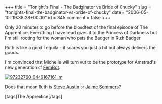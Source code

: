 +++
title = "Tonight's Final - The Badginator vs  Bride of Chucky"
slug = "tonights-final-the-badginator-vs-bride-of-chucky"
date = "2006-05-10T19:38:28+00:00"
id = 345
comment = false
+++

Only 20 minutes to go before the bloodfest of the final episode of The Apprentice. Everything I have read gives it to the Princess of Darkness but I'm still rooting for the woman who puts the Badger in Ruth Badger.

Ruth is like a good Tequila - it scares you just a bit but always delivers the goods.

I'm convinced that Michelle will turn out to be the prototype for Amstrad's new generation of [FemBot](http://en.wikipedia.org/wiki/Fembot). 

[![97232760_0446167161_m](http://static.flickr.com/56/144165925_2baccc09e3_o.jpg)](http://www.flickr.com/photos/bandon1/144165925/ "Photo Sharing")

Does that mean Ruth is [Steve Austin](http://www.internationalhero.co.uk/s/staustin.htm) or [Jaime Sommers](http://www.internationalhero.co.uk/b/bionwom.htm)?

[tags]The Apprentice[/tags]
